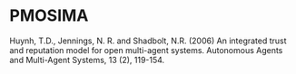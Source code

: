 # PMOSIMA

Huynh, T.D., Jennings, N. R. and Shadbolt, N.R. (2006) An integrated trust and reputation model for open multi-agent systems. Autonomous Agents and Multi-Agent Systems, 13 (2), 119-154. 
